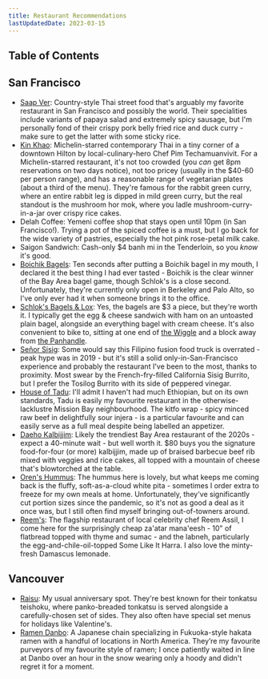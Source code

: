 ```yaml
---
title: Restaurant Recommendations
lastUpdatedDate: 2023-03-15
---
```


## Table of Contents

## San Francisco

- [Saap Ver](https://www.saapver.com): Country-style Thai street food that's arguably my favorite restaurant in San Francisco and possibly the world. Their specialities include variants of papaya salad and extremely spicy sausage, but I'm personally fond of their crispy pork belly fried rice and duck curry - make sure to get the latter with some sticky rice.
- [Kin Khao](https://www.kinkhao.com): Michelin-starred contemporary Thai in a tiny corner of a downtown Hilton by local-culinary-hero Chef Pim Techamuanvivit. For a Michelin-starred restaurant, it's not too crowded (you _can_ get 8pm reservations on two days notice), not too pricey (usually in the $40-60 per person range), and has a reasonable range of vegetarian plates (about a third of the menu). They're famous for the rabbit green curry, where an entire rabbit leg is dipped in mild green curry, but the real standout is the mushroom hor mok, where you ladle mushroom-curry-in-a-jar over crispy rice cakes.
- Delah Coffee: Yemeni coffee shop that stays open until 10pm (in San Francisco!). Trying a pot of the spiced coffee is a must, but I go back for the wide variety of pastries, especially the hot pink rose-petal milk cake.
- Saigon Sandwich: Cash-only $4 banh mi in the Tenderloin, so you _know_ it's good.
- [Boichik Bagels](https://boichikbagels.com): Ten seconds after putting a Boichik bagel in my mouth, I declared it the best thing I had ever tasted - Boichik is the clear winner of the Bay Area bagel game, though Schlok's is a close second. Unfortunately, they're currently only open in Berkeley and Palo Alto, so I've only ever had it when someone brings it to the office.
- [Schlok's Bagels & Lox](https://www.schloks.com): Yes, the bagels are $3 a piece, but they're worth it. I typically get the egg & cheese sandwich with ham on an untoasted plain bagel, alongside an everything bagel with cream cheese. It's also convenient to bike to, sitting at one end of [the Wiggle](https://en.wikipedia.org/wiki/The_Wiggle) and a block away from [the Panhandle](https://en.wikipedia.org/wiki/Panhandle_(San_Francisco)).
- [Señor Sisig](https://www.senorsisig.com): Some would say this Filipino fusion food truck is overrated - peak hype was in 2019 - but it's still a solid only-in-San-Francisco experience and probably the restaurant I've been to the most, thanks to proximity. Most swear by the French-fry-filled California Sisig Burrito, but I prefer the Tosilog Burrito with its side of peppered vinegar.
- [House of Tadu](https://taduethiopiankitchen.com/home-house-of-tadu/): I'll admit I haven't had much Ethiopian, but on its own standards, Tadu is easily my favourite restaurant in the otherwise-lacklustre Mission Bay neighbourhood. The kitfo wrap - spicy minced raw beef in delightfully sour injera - is a particular favourite and can easily serve as a full meal despite being labelled an appetizer.
- [Daeho Kalbijjim](https://daehokalbijjim.com): Likely the trendiest Bay Area restaurant of the 2020s - expect a 40-minute wait - but well worth it. $80 buys you the signature food-for-four (or more) kalbijjim, made up of braised barbecue beef rib mixed with veggies and rice cakes, all topped with a mountain of cheese that's blowtorched at the table.
- [Oren's Hummus](https://orenshummus.com): The hummus here is lovely, but what keeps me coming back is the fluffy, soft-as-a-cloud white pita - sometimes I order extra to freeze for my own meals at home. Unfortunately, they've significantly cut portion sizes since the pandemic, so it's not as good a deal as it once was, but I still often find myself bringing out-of-towners around.
- [Reem's](https://www.reemscalifornia.com): The flagship restaurant of local celebrity chef Reem Assil, I come here for the surprisingly cheap za'atar mana'eesh - 10" of flatbread topped with thyme and sumac - and the labneh, particularly the egg-and-chile-oil-topped Some Like It Harra. I also love the minty-fresh Damascus lemonade.

## Vancouver

- [Raisu](https://raisu.ca): My usual anniversary spot. They're best known for their tonkatsu teishoku, where panko-breaded tonkatsu is served alongside a carefully-chosen set of sides. They also often have special set menus for holidays like Valentine's.
- [Ramen Danbo](https://ramendanbo.com/): A Japanese chain specializing in Fukuoka-style hakata ramen with a handful of locations in North America. They’re my favourite purveyors of my favourite style of ramen; I once patiently waited in line at Danbo over an hour in the snow wearing only a hoody and didn't regret it for a moment.
